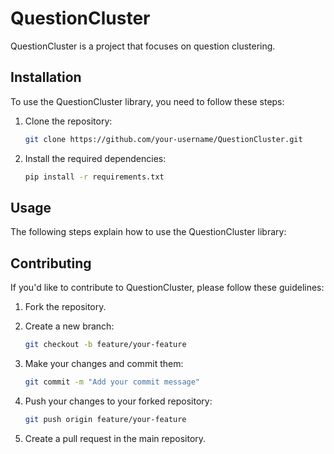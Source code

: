 # QuestionCluster

QuestionCluster is a project that focuses on question clustering.

## Installation

To use the QuestionCluster library, you need to follow these steps:

1. Clone the repository:

   ```bash
   git clone https://github.com/your-username/QuestionCluster.git
   ```

2. Install the required dependencies:

    ```bash
    pip install -r requirements.txt
    ```

## Usage

The following steps explain how to use the QuestionCluster library:

## Contributing

If you'd like to contribute to QuestionCluster, please follow these guidelines:

1. Fork the repository.

2. Create a new branch:

    ```bash
    git checkout -b feature/your-feature
    ```

3. Make your changes and commit them:

    ```bash
    git commit -m "Add your commit message"
    ```

4. Push your changes to your forked repository:

    ```bash
    git push origin feature/your-feature
    ```

5. Create a pull request in the main repository.